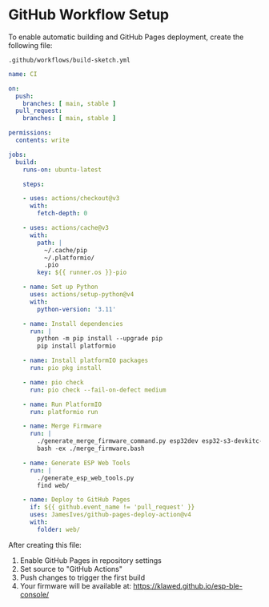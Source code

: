 # GitHub Workflow Setup

To enable automatic building and GitHub Pages deployment, create the following file:

`.github/workflows/build-sketch.yml`

```yaml
name: CI

on:
  push:
    branches: [ main, stable ]
  pull_request:
    branches: [ main, stable ]

permissions:
  contents: write

jobs:
  build:
    runs-on: ubuntu-latest

    steps:

    - uses: actions/checkout@v3
      with:
        fetch-depth: 0

    - uses: actions/cache@v3
      with:
        path: |
          ~/.cache/pip
          ~/.platformio/
          .pio
        key: ${{ runner.os }}-pio

    - name: Set up Python
      uses: actions/setup-python@v4
      with:
        python-version: '3.11' 

    - name: Install dependencies
      run: |
        python -m pip install --upgrade pip
        pip install platformio

    - name: Install platformIO packages
      run: pio pkg install

    - name: pio check
      run: pio check --fail-on-defect medium

    - name: Run PlatformIO
      run: platformio run

    - name: Merge Firmware
      run: |
        ./generate_merge_firmware_command.py esp32dev esp32-s3-devkitc-1 | tee merge_firmware.bash
        bash -ex ./merge_firmware.bash

    - name: Generate ESP Web Tools
      run: |
        ./generate_esp_web_tools.py
        find web/

    - name: Deploy to GitHub Pages
      if: ${{ github.event_name != 'pull_request' }}
      uses: JamesIves/github-pages-deploy-action@v4
      with:
        folder: web/
```

After creating this file:
1. Enable GitHub Pages in repository settings
2. Set source to "GitHub Actions"
3. Push changes to trigger the first build
4. Your firmware will be available at: https://klawed.github.io/esp-ble-console/
